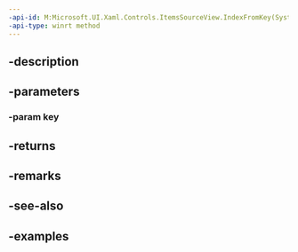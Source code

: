 ```yaml
---
-api-id: M:Microsoft.UI.Xaml.Controls.ItemsSourceView.IndexFromKey(System.String)
-api-type: winrt method
---
```


## -description

## -parameters

### -param key

## -returns

## -remarks

## -see-also

## -examples

